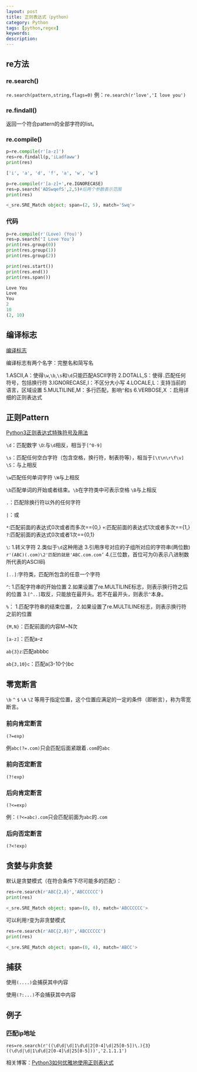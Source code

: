 ```yaml
---
layout: post
title: 正则表达式（python）
category: Python
tags: [python,regex]
keywords:
description:
---
```


## re方法
### re.search()
`re.search(pattern,string,flags=0)`
例：`re.search(r'love','I love you')`

### re.findall()

返回一个符合pattern的全部字符的list。

### re.compile()

```python
p=re.compile(r'[a-z]')
res=re.findall(p,'iLadfaww')
print(res)

['i', 'a', 'd', 'f', 'a', 'w', 'w']
```

```python
p=re.compile(r'[a-z]+',re.IGNORECASE)
res=p.search('ADSwqefS',2,5)#后两个参数表示范围
print(res)

<_sre.SRE_Match object; span=(2, 5), match='Swq'>

```

### 代码

```python
p=re.compile(r'(Love) (You)')
res=p.search('I Love You')
print(res.group(0))
print(res.group(1))
print(res.group(2))

print(res.start())
print(res.end())
print(res.span())

Love You
Love
You
2
10
(2, 10)
```

## 编译标志

[编译标志](http://bbs.fishc.com/forum.php?mod=viewthread&tid=57207&extra=page%3D1%26filter%3Dtypeid%26typeid%3D403)

编译标志有两个名字：完整名和简写名

1.ASCII,A：使得`\w`,`\b`,`\s`和`\d`只能匹配ASCII字符
2.DOTALL,S：使得`.`匹配任何符号，包括换行符
3.IGNORECASE,I：不区分大小写
4.LOCALE,L：支持当前的语言，区域设置
5.MULTILINE,M：多行匹配，影响`^`和`$`
6.VERBOSE,X ：启用详细的正则表达式

## 正则Pattern

[Python3正则表达式特殊符号及用法](http://bbs.fishc.com/forum.php?mod=viewthread&tid=57691&extra=page%3D1%26filter%3Dtypeid%26typeid%3D403)

`\d`：匹配数字
`\D`:与`\d`相反，相当于`[^0-9]`

`\s`：匹配任何空白字符（包含空格，换行符，制表符等），相当于`[\t\n\r\f\v]`
`\S`：与上相反

`\w`匹配任何单词字符
`\W`与上相反

`\b`匹配单词的开始或者结束。`\b`在字符类中可表示空格
`\B`与上相反

`.`：匹配除换行符以外的任何字符

`|`：或

`*`:匹配前面的表达式0次或者而多次=={0,}
`+`:匹配前面的表达式1次或者多次=={1,}
`?`:匹配前面的表达式0次或者1次=={0,1}

`\`:
1.转义字符
2.类似于`\d`这种用途
3.引用序号对应的子组所对应的字符串(两位数)
`r'(ABC)(.com)\2'匹配的就是'ABC.com.com’`
4.(三位数，首位可为0)表示八进制数所代表的ASCII码

`[..]`:字符类，匹配所包含的任意一个字符


`^`:
1.匹配字符串的开始位置
2.如果设置了re.MULTILINE标志，则表示换行符之后的位置
3.`[^..]`取反，只能放在最开头。若不在最开头，则表示`^`本身。

`%`：
1.匹配字符串的结束位置，
2.如果设置了re.MULTILINE标志，则表示换行符之前的位置

`{M,N}`：匹配前面的内容M~N次

`[a-z]`：匹配a-z


`ab{3}z`:匹配abbbc

`ab{3,10}c`：匹配a(3-10个)bc

## 零宽断言

`\b` `^` `$` `\A` `\Z` 等用于指定位置，这个位置应满足的一定的条件（即断言），称为零宽断言。

### 前向肯定断言
`(?=exp)`

例`abc(?=.com)`只会匹配后面紧跟着`.com`的`abc`

### 前向否定断言
`(?!exp)`

### 后向肯定断言
`(?<=exp)`

例：`(?<=abc).com`只会匹配前面为`abc`的`.com`

### 后向否定断言
`(?<!exp)`

## 贪婪与非贪婪

默认是贪婪模式（在符合条件下尽可能多的匹配）：

```python
res=re.search(r'ABC{2,8}','ABCCCCCC')
print(res)

<_sre.SRE_Match object; span=(0, 8), match='ABCCCCCC'>
```

可以利用`?`变为非贪婪模式

```python
res=re.search(r'ABC{2,8}?','ABCCCCCC')
print(res)

<_sre.SRE_Match object; span=(0, 4), match='ABCC'>
```

## 捕获
使用`(....)`会捕获其中内容

使用`(?:...)`不会捕获其中内容

## 例子

### 匹配ip地址

`res=re.search(r'((\d\d|\d|1\d\d|2[0-4]\d|25[0-5])\.){3}((\d\d|\d|1\d\d|2[0-4]\d|25[0-5]))','2.1.1.1')`


相关博客：[Python3如何优雅地使用正则表达式](http://bbs.fishc.com/thread-57073-1-1.html)

